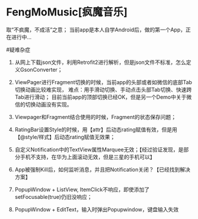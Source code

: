 # FengMoMusic[疯魔音乐]
取“不疯魔，不成活”之意；
当前app是本人自学Android后，做的第一个App，正在进行中...

#疑难杂症
1. 从网上下载json文件，利用Retrofit2进行解析，但是json文件不标准，怎么定义GsonConverter；

2. ViewPager进行Fragment切换的时候，当前app的头部或者如微信的底部Tab切换动画比较难实现，
难点：用手滑动切换、手动点击头部Tab切换、快速跨Tab进行滑动；
目前当前app的顶部切换已经OK，但是另一个Demo中关于微信的切换动画没有实现。

3. Viewpager和Fragment结合使用的时候，Fragment的状态保存问题；

4. RatingBar设置Style的时候，用【attr】后动态rating赋值有效，但是用【@style/样式】后动态rating赋值无效果；

5. 自定义Notification中的TextView属性Marquee无效；【经过验证发现，是部分手机不支持，在华为上面滚动无效，但是三星的手机可以】

6. App被强制Kill后，如何监听消息，并且把Notification关闭？【已经找到解决方案】

7. PopupWindow + ListView, ItemClick不响应，即使添加了setFocusable(true)仍旧没响应；

8. PopupWindow + EditText，输入时弹出Popupwindow，键盘输入失效


